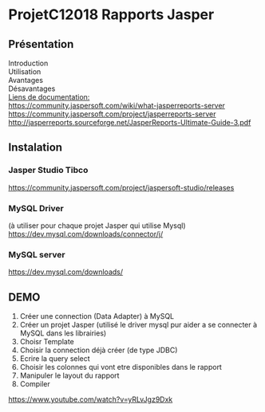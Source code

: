 # ProjetC12018 Rapports Jasper

## Présentation
Introduction</br>
Utilisation</br>
Avantages </br>
Désavantages </br>
<u>Liens de documentation:</u> <br/>
https://community.jaspersoft.com/wiki/what-jasperreports-server </br>
https://community.jaspersoft.com/project/jasperreports-server <br/>
http://jasperreports.sourceforge.net/JasperReports-Ultimate-Guide-3.pdf <br/>

## Instalation
### Jasper Studio Tibco 
https://community.jaspersoft.com/project/jaspersoft-studio/releases <br/>
### MySQL Driver 
(à utiliser pour chaque projet Jasper qui utilise Mysql) https://dev.mysql.com/downloads/connector/j/ <br/>
### MySQL server 
https://dev.mysql.com/downloads/ <br/>


## DEMO
<ol>
<li>Créer une connection (Data Adapter) à MySQL</li>
<li>Créer un projet Jasper (utilisé le driver mysql pur aider a se connecter à MySQL dans les librairies)</li>
<li>Choisr Template</li>
<li>Choisir la connection déjà créer (de type JDBC)</li>
<li>Ecrire la query select</li>
<li>Choisir les colonnes qui vont etre disponibles dans le rapport</li>
<li>Manipuler le layout du rapport</li>
<li>Compiler</li>
</ol>

https://www.youtube.com/watch?v=yRLvJgz9Dxk
